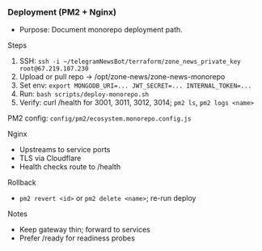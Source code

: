 ### Deployment (PM2 + Nginx)

- Purpose: Document monorepo deployment path.

Steps
1) SSH: `ssh -i ~/telegramNewsBot/terraform/zone_news_private_key root@67.219.107.230`
2) Upload or pull repo → /opt/zone-news/zone-news-monorepo
3) Set env: `export MONGODB_URI=... JWT_SECRET=... INTERNAL_TOKEN=...`
4) Run: `bash scripts/deploy-monorepo.sh`
5) Verify: curl /health for 3001, 3011, 3012, 3014; `pm2 ls`, `pm2 logs <name>`

PM2 config: `config/pm2/ecosystem.monorepo.config.js`

Nginx
- Upstreams to service ports
- TLS via Cloudflare
- Health checks route to /health

Rollback
- `pm2 revert <id>` or `pm2 delete <name>`; re-run deploy

Notes
- Keep gateway thin; forward to services
- Prefer /ready for readiness probes